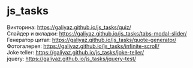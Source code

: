 # js_tasks
Викторина: https://galiyaz.github.io/js_tasks/quiz/ <br>
Слайдер и вкладки: https://galiyaz.github.io/js_tasks/tabs-modal-slider/ <br>
Генератор цитат: https://galiyaz.github.io/js_tasks/quote-generator/ <br>
Фотогалерея: https://galiyaz.github.io/js_tasks/infinite-scroll/ <br>
Joke teller: https://galiyaz.github.io/js_tasks/joke-teller/ <br>
jquery: https://galiyaz.github.io/js_tasks/jquery-test/
